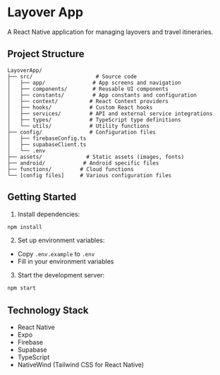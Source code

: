 # Layover App

A React Native application for managing layovers and travel itineraries.

## Project Structure

```
LayoverApp/
├── src/                    # Source code
│   ├── app/               # App screens and navigation
│   ├── components/        # Reusable UI components
│   ├── constants/         # App constants and configuration
│   ├── context/          # React Context providers
│   ├── hooks/            # Custom React hooks
│   ├── services/         # API and external service integrations
│   ├── types/            # TypeScript type definitions
│   └── utils/            # Utility functions
├── config/               # Configuration files
│   ├── firebaseConfig.ts
│   ├── supabaseClient.ts
│   └── .env
├── assets/              # Static assets (images, fonts)
├── android/            # Android specific files
├── functions/         # Cloud functions
└── [config files]     # Various configuration files
```

## Getting Started

1. Install dependencies:
```bash
npm install
```

2. Set up environment variables:
- Copy `.env.example` to `.env`
- Fill in your environment variables

3. Start the development server:
```bash
npm start
```

## Technology Stack

- React Native
- Expo
- Firebase
- Supabase
- TypeScript
- NativeWind (Tailwind CSS for React Native) 